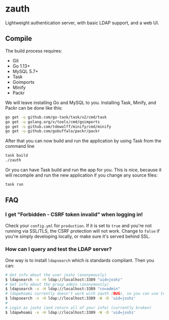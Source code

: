 # zauth

Lightweight authentication server, with basic LDAP support, and a web UI.

## Compile

The build process requires:

- Git
- Go 1.13+
- MySQL 5.7+
- Task
- Goimports
- Minify
- Packr

We will leave installing Go and MySQL to you. Installing Task, Minify, and Packr
can be done like this:

```sh
go get -u github.com/go-task/task/v2/cmd/task
go get -u golang.org/x/tools/cmd/goimports
go get -u github.com/tdewolff/minify/cmd/minify
go get -u github.com/gobuffalo/packr/packr
```

After that you can now build and run the application by using Task from the
command line

```sh
task build
./zauth
```

Or you can have Task build and run the app for you. This is nice, because it
will recompile and run the new application if you change any source files:

```sh
task run
```

## FAQ

### I get "Forbidden - CSRF token invalid" when logging in!

Check your `config.yml` for `production`. If it is set to `true` and you're not
running via SSL/TLS, the CSRF protection will not work. Change to `false` if
you're simply developing locally, or make sure it's served behind SSL.

### How can I query and test the LDAP server?

One way is to install `ldapsearch` which is standards compliant. Then you can:

```sh
# Get info about the user joshz (anonymously)
$ ldapsearch -x -H ldap://localhost:3389 "uid=joshz"
# Get info about the group admin (anonymously)
$ ldapsearch -x -H ldap://localhost:3389 "cn=admin"
# ldapwhoami currently doesn't work with zauth (BUG), so you can use to login
$ ldapsearch -x -H ldap://localhost:3389 -W -D 'uid=joshz'
#
# Login as joshz (and return all of your info) (currently broken)
$ ldapwhoami -x -H ldap://localhost:3389 -W -D 'uid=joshz'

```
